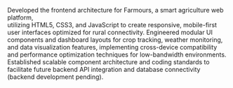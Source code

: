  Developed the frontend architecture for Farmours, a smart agriculture web platform,               
utilizing HTML5, CSS3, and JavaScript to create responsive, mobile-first user interfaces optimized 
for rural connectivity. Engineered modular UI components and dashboard layouts for crop 
tracking, weather monitoring, and data visualization features, implementing cross-device 
compatibility and performance optimization techniques for low-bandwidth environments. 
Established scalable component architecture and coding standards to facilitate future backend API 
integration and database connectivity (backend development pending).
